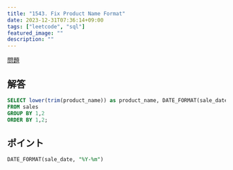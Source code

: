 ```yaml
---
title: "1543. Fix Product Name Format"
date: 2023-12-31T07:36:14+09:00
tags: ["leetcode", "sql"]
featured_image: ""
description: ""
---
```


[問題](https://leetcode.com/problems/fix-product-name-format/)

## 解答
```sql
SELECT lower(trim(product_name)) as product_name, DATE_FORMAT(sale_date, "%Y-%m") as sale_date, count(sale_date) as total
FROM sales
GROUP BY 1,2
ORDER BY 1,2;
```

## ポイント
```sql
DATE_FORMAT(sale_date, "%Y-%m")
```
